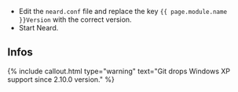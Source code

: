 * Edit the `neard.conf` file and replace the key `{{ page.module.name }}Version` with the correct version.
* Start Neard.

## Infos

{% include callout.html type="warning" text="Git drops Windows XP support since 2.10.0 version." %}